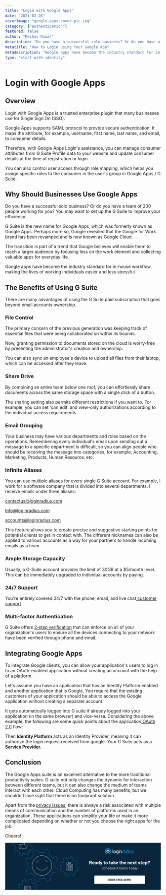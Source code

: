 ```yaml
---
title: "Login with Google Apps"
date: "2021-03-26"
coverImage: "google-apps-cover-pic.jpg"
category: ["authentication"]
featured: false
author: "Keshav Kumar"
description: "Do you have a successful solo business? Or do you have a team of 200 people working for you? You may want to set up the G Suite to improve your efficiency. Google apps have become the industry standard for in-house workflow, making the lives of working individuals easier and less stressful."
metatitle: "How to Login using Your Google App"
metadescription: "Google apps have become the industry standard for in-house workflow. Explore the benefits of Login with Google Apps and learn why businesses should use it."
type: "start-with-identity"
---
```


# Login with Google Apps


## Overview

Login with Google Apps is a trusted enterprise plugin that many businesses use for Single Sign On (SSO). 

Google Apps supports SAML protocol to provide secure authentication. It maps the attribute, for example, username, first name, last name, and email, to consumer details. 

Therefore, with Google Apps Login's assistance, you can manage consumer attributes from G Suite Profile data to your website and update consumer details at the time of registration or login. 

You can also control user access through role mapping, which helps you assign specific roles to the consumer in the user's group in Google Apps / G Suite.


## Why Should Businesses Use Google Apps

Do you have a successful solo business? Or do you have a team of 200 people working for you? You may want to set up the G Suite to improve your efficiency.

G Suite is the new name for Google Apps, which was formerly known as Google Apps. Perhaps more so, Google revealed that the Google for Work brand has been revamped and is now known as Google Cloud.

The transition is part of a trend that Google believes will enable them to reach a larger audience by focusing less on the work element and collecting valuable apps for everyday life.

Google apps have become the industry standard for in-house workflow, making the lives of working individuals easier and less stressful.


## The Benefits of Using G Suite

There are many advantages of using the G Suite paid subscription that goes beyond email accounts ownership.

 


### **File Control**

The primary concern of the previous generation was keeping track of essential files that were being collaborated on within its bounds. 

Now, granting permission to documents stored on the cloud is worry-free by presenting the administrator's creation and ownership. 

You can also sync an employee's device to upload all files from their laptop, which can be accessed after they leave.


### **Share Drive**

By combining an entire team below one roof, you can effortlessly share documents across the same storage space with a single click of a button. 

The sharing setting also permits different restrictions if you want to. For example, you can set 'can edit' and view-only authorizations according to the individual access requirements.


### **Email Grouping**

Your business may have various departments and roles based on the operations. Remembering every individual's email upon sending out a message to a specific department is difficult, so you can align people who should be receiving the message into categories, for example, Accounting, Marketing, Products, Human Resource, etc.

 


### **Infinite Aliases**

You can use multiple aliases for every single G Suite account. For example, I work for a software company that is divided into several departments. I receive emails under three aliases:

contactus@loginradius.com

Info@loginradius.com

accounts@loginradius.com

This feature allows you to create precise and suggestive starting points for potential clients to get in contact with. The different nicknames can also be applied to various accounts as a way for your partners to handle incoming emails as a team.


### **Ample Storage Capacity**

Usually, a G-Suite account provides the limit of 30GB at a $5/month level. This can be immediately upgraded to individual accounts by paying.

 


### **24/7 Support**

You're entirely covered 24/7 with the phone, email, and live chat[ customer support](https://support.google.com/a/answer/1047213).


### **Multi-factor Authentication**

G Suite offers [2-step verification](https://www.loginradius.com/blog/start-with-identity/2021/01/how-to-setup-2fa-in-online-accounts/) that can enforce on all of your organization's users to ensure all the devices connecting to your network have been verified through phone and email.


## Integrating Google Apps

    

To integrate Google clients, you can allow your application's users to log in to an OAuth-enabled application without creating an account with the help of a platform. 

Let's assume you have an application that has an Identity Platform enabled and another application that is Google. You require that the existing customers of your application should be able to access the Google application without creating a separate account. 

It gets automatically logged into G suite if already logged into your application (in the same browser) and vice-versa. Considering the above example, the following are some quick points about the application[ OAuth 2.0](https://www.loginradius.com/blog/async/oauth2/) flow:

Then **Identity Platform** acts as an Identity Provider, meaning it can authorize the login request received from google. Your G Suite acts as a **Service Provider.**


## Conclusion

The Google Apps suite is an excellent alternative to the more traditional productivity suites. G suite not only changes the dynamic for interaction between different teams, but it can also change the medium of teams interact with each other. Cloud Computing has many benefits, but we shouldn't lose sight that there is no foolproof solution.

Apart from the [privacy issues](https://www.loginradius.com/customer-security/), there is always a risk associated with multiple means of communication and the number of platforms used in an organization. These applications can simplify your life or make it more complicated depending on whether or not you choose the right apps for the job.

Cheers!

[![book-a-demo-loginradius](../assets/book-a-demo-loginradius.png)](https://www.loginradius.com/book-a-demo/)